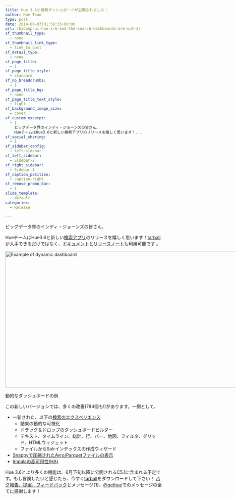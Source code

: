```yaml
---
title: Hue 3.6と検索ダッシュボードが公開されました！
author: Hue Team
type: post
date: 2014-06-03T01:58:33+00:00
url: /hadoop-ui-hue-3-6-and-the-search-dashboards-are-out-2/
sf_thumbnail_type:
  - none
sf_thumbnail_link_type:
  - link_to_post
sf_detail_type:
  - none
sf_page_title:
  - 1
sf_page_title_style:
  - standard
sf_no_breadcrumbs:
  - 1
sf_page_title_bg:
  - none
sf_page_title_text_style:
  - light
sf_background_image_size:
  - cover
sf_custom_excerpt:
  - |
    ビッグデータ界のインディ・ジョーンズの皆さん、
    HueチームはHue3.6と新しい検索アプリのリリースを嬉しく思います！...
sf_social_sharing:
  - 1
sf_sidebar_config:
  - left-sidebar
sf_left_sidebar:
  - Sidebar-2
sf_right_sidebar:
  - Sidebar-1
sf_caption_position:
  - caption-right
sf_remove_promo_bar:
  - 1
slide_template:
  - default
categories:
  - Release

---
```

ビッグデータ界のインディ・ジョーンズの皆さん、

HueチームはHue3.6と新しい[検索アプリ][1]のリリースを嬉しく思います！[tarball][2]が入手できるだけではなく、[ドキュメント][3]と[リリースノート][4]も利用可能です 。

<div id="attachment_1311" style="width: 819px" class="wp-caption aligncenter">
  <a href="https://cdn.gethue.com/uploads/2014/03/hue-3.6-search-v2.png"><img class=" wp-image-1311" src="https://cdn.gethue.com/uploads/2014/03/hue-3.6-search-v2-1024x548.png" alt="Example of dynamic dashboard" width="809" height="433" data-wp-pid="1311" /></a>
  
  <p class="wp-caption-text">
    動的なダッシュボードの例
  </p>
</div>

この新しいバージョンでは、多くの改善(784個も!)があります。一例として、

  * 一新された、以下の[検索のエクスペリエンス][1] 
      * 結果の動的な可視化
      * ドラッグ＆ドロップのダッシュボードビルダー
      * テキスト、タイムライン、総計、行、バー、地図、フィルタ、グリッド、HTMLウィジェット
      * ファイルからSolrインデックスの作成ウィザード
  * [Snappyで圧縮されたAvro/Parquetファイルの表示][5]
  * [Impalaの高可用性(HA)][6]

Hue 3.6とより多くの機能は、6月下旬以降に公開されるC5.1に含まれる予定です。もし冒険したいと感じたら、今すぐ[tarball][7]をダウンロードして下さい！ [バグ報告、提案、フィードバック][8]とメッセージ{1}、[@gethue][9]でのメッセージの全てに感謝します！

 [1]: https://gethue.com/hadoop-search-dynamic-search-dashboards-with-solr
 [2]: https://dl.dropboxusercontent.com/u/730827/hue/releases/3.6.0/hue-3.6.0.tgz
 [3]: http://cloudera.github.io/hue/docs-3.6.0/index.html
 [4]: http://cloudera.github.io/hue/docs-3.6.0/release-notes/release-notes-3.6.0.html
 [5]: https://gethue.com/visualize-snappy-compressed-avro-files/
 [6]: https://gethue.com/hadoop-tutorial-how-to-distribute-impala-query-load-2/?lang=ja
 [7]: https://dl.dropboxusercontent.com/u/730827/hue/releases/3.5.0/hue-3.5.0.tgz
 [8]: http://groups.google.com/a/cloudera.org/group/hue-user
 [9]: https://twitter.com/gethue